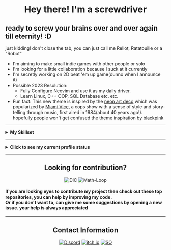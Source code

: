 <h1 align="center">Hey there! I'm a screwdriver</h1>
<h2>ready to screw your brains over and over again till eternity! :D</h2>
just kidding! don't close the tab, you can just call me Rellot, Ratatouille or a "Robot"

- I'm aiming to make small indie games with other people or solo
- I'm looking for a little collaboration because I suck at it currently
- I'm secretly working on 2D beat 'em up game(dunno when I announce it)
- Possible 2023 Resolution: 
	- Fully Configure Neovim and use it as my daily driver.
	- Learn Linux, C++ OOP, SQL Database etc. etc.
- Fun fact: This new theme is inspired by the [neon art deco](https://en.wikipedia.org/wiki/Miami#Culture_2) which was popularized by [Miami Vice](https://en.wikipedia.org/wiki/Miami_Vice), a cops show with a sense of style and story-telling through music, first aired in 1984(about 40 years ago!).
<br />hopefully people won't get confused the theme inspiration by [blackpink](https://www.youtube.com/channel/UCOmHUn--16B90oW2L6FRR3A)
---

<details><summary><b>My Skillset</b></summary>
<div align="left">
<h2 align="center">My Skillset</h2>

#### Programming Langauges:

[![C-lang](https://img.shields.io/badge/C-00599C?style=for-the-badge&logo=c&color=black&logoColor=deeppink)](https://en.wikipedia.org/wiki/C_(programming_language))
[![C#](https://img.shields.io/badge/C%23-239120?style=for-the-badge&logo=c-sharp&color=black&logoColor=deeppink)](https://https://en.wikipedia.org/wiki/C_Sharp_(programming_language))
[![C++](https://img.shields.io/badge/C%2B%2B-00599C?style=for-the-badge&logo=c%2B%2B&color=black&logoColor=deeppink)](https://en.wikipedia.org/wiki/C%2B%2B)
[![Python](https://img.shields.io/badge/python-3670A0?style=for-the-badge&logo=python&color=black&logoColor=deeppink)](https://www.python.org/)

#### Version Control:

[![Git](https://img.shields.io/badge/Git-F05032?style=for-the-badge&logo=git&color=black&logoColor=deeppink)](https://git-scm.com/)
[![LazyGit](https://img.shields.io/badge/LazyGit-F05032?style=for-the-badge&color=black&logoColor=deeppink)](https://github.com/jesseduffield/lazygit)
[![Github](https://img.shields.io/badge/GitHub-100000?style=for-the-badge&logo=github&color=black&logoColor=deeppink)](https://github.com)

#### Build Systems:

[![Ninja](https://img.shields.io/badge/ninja-3670A0?style=for-the-badge&color=black&logolabel=deeppink)](https://ninja-build.org/)
[![GNU Make](https://img.shields.io/badge/make-3670A0?style=for-the-badge&color=black&logolabel=deeppink)](https://www.gnu.org/software/make/)
[![Cmake](https://img.shields.io/badge/CMake-064F8C?style=for-the-badge&logo=cmake&color=black&logoColor=deeppink)](https://www.cmake.org)

#### Frameworks:

[![SFML](https://img.shields.io/badge/SFML-3670A0?style=for-the-badge&color=black&logolabel=deeppink)](https://www.sfml-dev.org/)
[![WxWidgets](https://img.shields.io/badge/WxWidgets-3670A0?style=for-the-badge&color=black&logolabel=deeppink)](https://www.wxwidgets.org/)

#### Debugging:

[![GDB](https://img.shields.io/badge/GDB-F05032?style=for-the-badge&color=black&logoColor=deeppink)](https://www.sourceware.org/gdb/)

#### Text Editors:

[![Neovim](https://img.shields.io/badge/NeoVim-%2357A143.svg?&style=for-the-badge&logo=neovim&color=black&logoColor=deeppink)](https://neovim.io/)
[![Sublime Text 4](https://img.shields.io/badge/sublime_text-%23575757.svg?&style=for-the-badge&logo=sublime-text&color=black&logoColor=deeppink)](https://www.sublimetext.com/)

#### Operating System:

[![Windows](https://img.shields.io/badge/Windows%207-0078D6?style=for-the-badge&logo=windowsxp&color=black&logoColor=deeppink)](https://en.wikipedia.org/wiki/Windows_7)	
[![Fedora](https://img.shields.io/badge/Fedora-294172?style=for-the-badge&logo=fedora&color=black&logoColor=deeppink)](https://getfedora.org/)
</details>


---
<details><summary><b>Click to see my current profile status</b></summary>
<div align="center">
<h2>My GitHub Stats</h2>
<img height="170em" align="center" src="https://github-readme-stats.vercel.app/api?username=Rellotscrewdriver&count_private=true&show_icons=true&custom_title=Rellot%27s%20Github%20Stats&theme=transparent&text_color=ff1493&icon_color=ffffff&title_color=ff1493&hide_border=true" />
<img height="170em" align="center" src="https://github-readme-stats.vercel.app/api/top-langs/?username=Rellotscrewdriver&layout=compact&theme=transparent&text_color=ff1493&title_color=ff1493&card_width=250&hide_border=true" />
<a>
<img height="295em" src="https://github-readme-activity-graph.cyclic.app/graph?username=rellotscrewdriver&hide_border=true&bg_color=00000&color=ff1493&point=ff1493" />
</a>
  <p align="left"><b><i>NOTE</i></b> : the above data (especially Most Used Languages) does not indicate my skill level or anything like that, it's a github metric of which languages i have the most code on github</p>
</div>
</details>

---

<h2 align="center">Looking for contribution?</h2>

<div align = "center">

![DIC](https://github-readme-stats.vercel.app/api/pin/?username=rellotscrewdriver&repo=Digital-Measurement-Calculator&theme=transparent&text_color=ff1493&icon_color=ffffff&title_color=ff1493)
![Math-Loop](https://github-readme-stats.vercel.app/api/pin/?username=rellotscrewdriver&repo=Math-Loop-Quiz-Program&theme=transparent&text_color=ff1493&icon_color=ffffff&title_color=ff1493)

</div>

<h4>If you are looking eyes to contribute my project then check out these top repositories, you can help by improving my code. <br />Or if you don't want to, can give me some suggestions by opening a new issue. your help is always appreciated
</h4>
</div>
  
---
  
<div align = "center">
  <h2>Contact Information</h2>

[![Discord](https://img.shields.io/badge/Discord-7289DA?style=for-the-badge&logo=discord&color=black&logoColor=deeppink)](https://discord.com/users/481829350749110293)
[![itch.io](https://img.shields.io/badge/Itch.io-FA5C5C?style=for-the-badge&logo=itchdotio&color=black&logoColor=deeppink)](https://rellotscrewdriver.itch.io)
[![SO](https://img.shields.io/badge/Stack_Overflow-FE7A16?style=for-the-badge&logo=stack-overflow&color=black&logoColor=deeppink)](https://stackoverflow.com/users/13572188/rellots-screwdriver)

</div>

